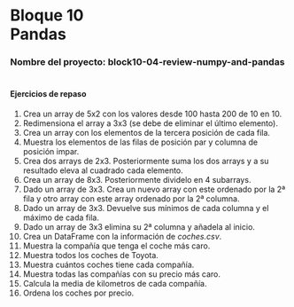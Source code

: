 # **Bloque 10 <br> Pandas**

### **Nombre del proyecto:** block10-04-review-numpy-and-pandas

#

#### **Ejercicios de repaso**
1. Crea un array de 5x2 con los valores desde 100 hasta 200 de 10 en 10.
2. Redimensiona el array a 3x3 (se debe de eliminar el último elemento).
3. Crea un array con los elementos de la tercera posición de cada fila.
4. Muestra los elementos de las filas de posición par y columna de posición impar.
5. Crea dos arrays de 2x3. Posteriormente suma los dos arrays y a su resultado eleva al cuadrado cada elemento.
6. Crea un array de 8x3. Posteriormente dividelo en 4 subarrays.
7. Dado un array de 3x3. Crea un nuevo array con este ordenado por la 2ª fila y otro array con este array ordenado por la 2ª columna.
8. Dado un array de 3x3. Devuelve sus mínimos de cada columna y el máximo de cada fila.
9. Dado un array de 3x3 elimina su 2ª columna y añadela al inicio.
10. Crea un DataFrame con la información de *coches.csv*.
11. Muestra la compañía que tenga el coche más caro.
12. Muestra todos los coches de Toyota.
13. Muestra cuántos coches tiene cada compañía.
14. Muestra todas las compañías con su precio más caro.
15. Calcula la media de kilometros de cada compañía.
16. Ordena los coches por precio.